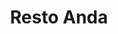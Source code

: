 ---
title: 'Resto Anda'
category: 'Mobile Apps'
image: '../../assets/mobile-restoanda.png'
created_at: '2023/07/01'
---